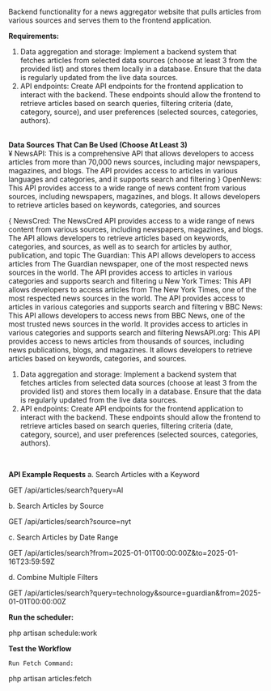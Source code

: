 <p> Backend functionality for a news aggregator website that pulls articles from various sources and serves them to the frontend application.</p>

<b>Requirements:</b>
<br>
1. Data aggregation and storage: Implement a backend system that fetches articles from selected data sources
(choose at least 3 from the provided list) and stores them locally in a database. Ensure that the data is regularly
updated from the live data sources.
2. API endpoints: Create API endpoints for the frontend application to interact with the backend. These endpoints
should allow the frontend to retrieve articles based on search queries, filtering criteria (date, category, source), and
user preferences (selected sources, categories, authors).

<br>
<b>Data Sources That Can Be Used (Choose At Least 3)</b>
<br>
¥ NewsAPI: This is a comprehensive API that allows developers to access articles from more than 70,000 news
sources, including major newspapers, magazines, and blogs. The API provides access to articles in various
languages and categories, and it supports search and filtering
} OpenNews: This API provides access to a wide range of news content from various sources, including
newspapers, magazines, and blogs. It allows developers to retrieve articles based on keywords, categories,
and sources

{ NewsCred: The NewsCred API provides access to a wide range of news content from various sources, including
newspapers, magazines, and blogs. The API allows developers to retrieve articles based on keywords,
categories, and sources, as well as to search for articles by author, publication, and topic
 The Guardian: This API allows developers to access articles from The Guardian newspaper, one of the most
respected news sources in the world. The API provides access to articles in various categories and supports
search and filtering
u New York Times: This API allows developers to access articles from The New York Times, one of the most
respected news sources in the world. The API provides access to articles in various categories and supports
search and filtering
v BBC News: This API allows developers to access news from BBC News, one of the most trusted news sources
in the world. It provides access to articles in various categories and supports search and filtering
 NewsAPI.org: This API provides access to news articles from thousands of sources, including news
publications, blogs, and magazines. It allows developers to retrieve articles based on keywords, categories,
and sources.

1. Data aggregation and storage: Implement a backend system that fetches articles from selected data sources
(choose at least 3 from the provided list) and stores them locally in a database. Ensure that the data is regularly
updated from the live data sources.
2. API endpoints: Create API endpoints for the frontend application to interact with the backend. These endpoints
should allow the frontend to retrieve articles based on search queries, filtering criteria (date, category, source), and
user preferences (selected sources, categories, authors).


<br>


<b>API Example Requests</b>
a. Search Articles with a Keyword

GET /api/articles/search?query=AI

b. Search Articles by Source

GET /api/articles/search?source=nyt

c. Search Articles by Date Range

GET /api/articles/search?from=2025-01-01T00:00:00Z&to=2025-01-16T23:59:59Z

d. Combine Multiple Filters

GET /api/articles/search?query=technology&source=guardian&from=2025-01-01T00:00:00Z




<b>Run the scheduler:</b>

php artisan schedule:work

<b>Test the Workflow</b>

    Run Fetch Command:

php artisan articles:fetch

